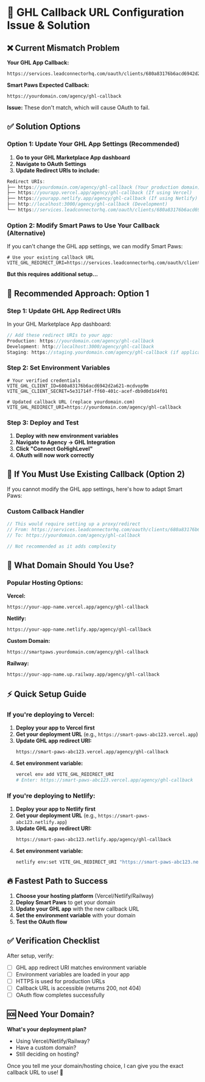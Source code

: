 # 🔧 GHL Callback URL Configuration Issue & Solution

## ❌ **Current Mismatch Problem**

**Your GHL App Callback:** 
```
https://services.leadconnectorhq.com/oauth/clients/680a83176b6acd6942d2a621/authentication/oauth2/callback
```

**Smart Paws Expected Callback:**
```
https://yourdomain.com/agency/ghl-callback
```

**Issue:** These don't match, which will cause OAuth to fail.

## ✅ **Solution Options**

### **Option 1: Update Your GHL App Settings (Recommended)**

1. **Go to your GHL Marketplace App dashboard**
2. **Navigate to OAuth Settings**
3. **Update Redirect URIs to include:**

```javascript
Redirect URIs:
├── https://yourdomain.com/agency/ghl-callback (Your production domain)
├── https://yourapp.vercel.app/agency/ghl-callback (If using Vercel)
├── https://yourapp.netlify.app/agency/ghl-callback (If using Netlify)
├── http://localhost:3000/agency/ghl-callback (Development)
└── https://services.leadconnectorhq.com/oauth/clients/680a83176b6acd6942d2a621/authentication/oauth2/callback (Keep existing if needed)
```

### **Option 2: Modify Smart Paws to Use Your Callback (Alternative)**

If you can't change the GHL app settings, we can modify Smart Paws:

```env
# Use your existing callback URL
VITE_GHL_REDIRECT_URI=https://services.leadconnectorhq.com/oauth/clients/680a83176b6acd6942d2a621/authentication/oauth2/callback
```

**But this requires additional setup...**

## 🎯 **Recommended Approach: Option 1**

### **Step 1: Update GHL App Redirect URIs**

In your GHL Marketplace App dashboard:

```javascript
// Add these redirect URIs to your app:
Production: https://yourdomain.com/agency/ghl-callback
Development: http://localhost:3000/agency/ghl-callback
Staging: https://staging.yourdomain.com/agency/ghl-callback (if applicable)
```

### **Step 2: Set Environment Variables**

```env
# Your verified credentials
VITE_GHL_CLIENT_ID=680a83176b6acd6942d2a621-mcdvop9m
VITE_GHL_CLIENT_SECRET=5e31714f-ff60-401c-acef-db9d0d1d4f01

# Updated callback URL (replace yourdomain.com)
VITE_GHL_REDIRECT_URI=https://yourdomain.com/agency/ghl-callback
```

### **Step 3: Deploy and Test**

1. **Deploy with new environment variables**
2. **Navigate to Agency → GHL Integration**
3. **Click "Connect GoHighLevel"**
4. **OAuth will now work correctly**

## 🔄 **If You Must Use Existing Callback (Option 2)**

If you cannot modify the GHL app settings, here's how to adapt Smart Paws:

### **Custom Callback Handler**
```javascript
// This would require setting up a proxy/redirect
// From: https://services.leadconnectorhq.com/oauth/clients/680a83176b6acd6942d2a621/authentication/oauth2/callback
// To: https://yourdomain.com/agency/ghl-callback

// Not recommended as it adds complexity
```

## 🎯 **What Domain Should You Use?**

### **Popular Hosting Options:**

**Vercel:**
```
https://your-app-name.vercel.app/agency/ghl-callback
```

**Netlify:**
```
https://your-app-name.netlify.app/agency/ghl-callback
```

**Custom Domain:**
```
https://smartpaws.yourdomain.com/agency/ghl-callback
```

**Railway:**
```
https://your-app-name.up.railway.app/agency/ghl-callback
```

## ⚡ **Quick Setup Guide**

### **If you're deploying to Vercel:**

1. **Deploy your app to Vercel first**
2. **Get your deployment URL** (e.g., `https://smart-paws-abc123.vercel.app`)
3. **Update GHL app redirect URI:**
   ```
   https://smart-paws-abc123.vercel.app/agency/ghl-callback
   ```
4. **Set environment variable:**
   ```bash
   vercel env add VITE_GHL_REDIRECT_URI
   # Enter: https://smart-paws-abc123.vercel.app/agency/ghl-callback
   ```

### **If you're deploying to Netlify:**

1. **Deploy your app to Netlify first**
2. **Get your deployment URL** (e.g., `https://smart-paws-abc123.netlify.app`)
3. **Update GHL app redirect URI:**
   ```
   https://smart-paws-abc123.netlify.app/agency/ghl-callback
   ```
4. **Set environment variable:**
   ```bash
   netlify env:set VITE_GHL_REDIRECT_URI "https://smart-paws-abc123.netlify.app/agency/ghl-callback"
   ```

## 🔥 **Fastest Path to Success**

1. **Choose your hosting platform** (Vercel/Netlify/Railway)
2. **Deploy Smart Paws** to get your domain
3. **Update your GHL app** with the new callback URL
4. **Set the environment variable** with your domain
5. **Test the OAuth flow**

## ✅ **Verification Checklist**

After setup, verify:
- [ ] GHL app redirect URI matches environment variable
- [ ] Environment variables are loaded in your app
- [ ] HTTPS is used for production URLs
- [ ] Callback URL is accessible (returns 200, not 404)
- [ ] OAuth flow completes successfully

## 🆘 **Need Your Domain?**

**What's your deployment plan?**
- Using Vercel/Netlify/Railway?
- Have a custom domain?
- Still deciding on hosting?

Once you tell me your domain/hosting choice, I can give you the exact callback URL to use! 🚀